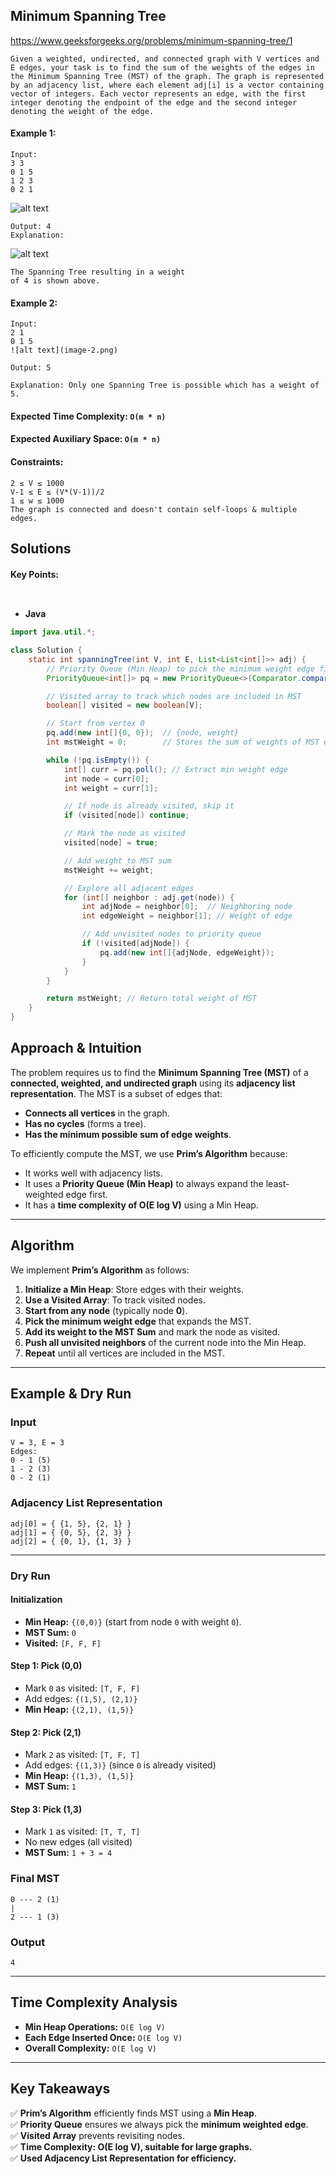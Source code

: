## Minimum Spanning Tree


https://www.geeksforgeeks.org/problems/minimum-spanning-tree/1


```
Given a weighted, undirected, and connected graph with V vertices and E edges, your task is to find the sum of the weights of the edges in the Minimum Spanning Tree (MST) of the graph. The graph is represented by an adjacency list, where each element adj[i] is a vector containing vector of integers. Each vector represents an edge, with the first integer denoting the endpoint of the edge and the second integer denoting the weight of the edge.
```


#### Example 1:

```
Input:
3 3
0 1 5
1 2 3
0 2 1
```
![alt text](image.png)
```
Output: 4
Explanation:
```
![alt text](image-1.png)
```
The Spanning Tree resulting in a weight
of 4 is shown above.

```

#### Example 2:
```
Input: 
2 1
0 1 5
![alt text](image-2.png)

Output: 5 

Explanation: Only one Spanning Tree is possible which has a weight of 5.
```


#### Expected Time Complexity: ```O(m * n)```
#### Expected Auxiliary Space: ```O(m * n)```

#### Constraints:
```
2 ≤ V ≤ 1000
V-1 ≤ E ≤ (V*(V-1))/2
1 ≤ w ≤ 1000
The graph is connected and doesn't contain self-loops & multiple edges.
```

## Solutions

#### Key Points:
```


```

* **Java**

```java
import java.util.*;

class Solution {
    static int spanningTree(int V, int E, List<List<int[]>> adj) {
        // Priority Queue (Min Heap) to pick the minimum weight edge first
        PriorityQueue<int[]> pq = new PriorityQueue<>(Comparator.comparingInt(a -> a[1]));

        // Visited array to track which nodes are included in MST
        boolean[] visited = new boolean[V];

        // Start from vertex 0
        pq.add(new int[]{0, 0});  // {node, weight}
        int mstWeight = 0;        // Stores the sum of weights of MST edges

        while (!pq.isEmpty()) {
            int[] curr = pq.poll(); // Extract min weight edge
            int node = curr[0];  
            int weight = curr[1];

            // If node is already visited, skip it
            if (visited[node]) continue;

            // Mark the node as visited
            visited[node] = true;

            // Add weight to MST sum
            mstWeight += weight;

            // Explore all adjacent edges
            for (int[] neighbor : adj.get(node)) {
                int adjNode = neighbor[0];  // Neighboring node
                int edgeWeight = neighbor[1]; // Weight of edge

                // Add unvisited nodes to priority queue
                if (!visited[adjNode]) {
                    pq.add(new int[]{adjNode, edgeWeight});
                }
            }
        }

        return mstWeight; // Return total weight of MST
    }
}

```

## **Approach & Intuition**
The problem requires us to find the **Minimum Spanning Tree (MST)** of a **connected, weighted, and undirected graph** using its **adjacency list representation**. The MST is a subset of edges that:
- **Connects all vertices** in the graph.
- **Has no cycles** (forms a tree).
- **Has the minimum possible sum of edge weights**.

To efficiently compute the MST, we use **Prim’s Algorithm** because:
- It works well with adjacency lists.
- It uses a **Priority Queue (Min Heap)** to always expand the least-weighted edge first.
- It has a **time complexity of O(E log V)** using a Min Heap.

---

## **Algorithm**
We implement **Prim’s Algorithm** as follows:

1. **Initialize a Min Heap**: Store edges with their weights.
2. **Use a Visited Array**: To track visited nodes.
3. **Start from any node** (typically node **0**).
4. **Pick the minimum weight edge** that expands the MST.
5. **Add its weight to the MST Sum** and mark the node as visited.
6. **Push all unvisited neighbors** of the current node into the Min Heap.
7. **Repeat** until all vertices are included in the MST.

---



## **Example & Dry Run**
### **Input**
```
V = 3, E = 3
Edges:
0 - 1 (5)
1 - 2 (3)
0 - 2 (1)
```
### **Adjacency List Representation**
```
adj[0] = { {1, 5}, {2, 1} }
adj[1] = { {0, 5}, {2, 3} }
adj[2] = { {0, 1}, {1, 3} }
```
---

### **Dry Run**
#### **Initialization**
- **Min Heap:** `{(0,0)}` (start from node `0` with weight `0`).
- **MST Sum:** `0`
- **Visited:** `[F, F, F]`

#### **Step 1: Pick (0,0)**
- Mark `0` as visited: `[T, F, F]`
- Add edges: `{(1,5), (2,1)}`
- **Min Heap:** `{(2,1), (1,5)}`

#### **Step 2: Pick (2,1)**
- Mark `2` as visited: `[T, F, T]`
- Add edges: `{(1,3)}` (since `0` is already visited)
- **Min Heap:** `{(1,3), (1,5)}`
- **MST Sum:** `1`

#### **Step 3: Pick (1,3)**
- Mark `1` as visited: `[T, T, T]`
- No new edges (all visited)
- **MST Sum:** `1 + 3 = 4`

### **Final MST**
```
0 --- 2 (1)
|
2 --- 1 (3)
```
### **Output**
```
4
```

---

## **Time Complexity Analysis**
- **Min Heap Operations:** `O(E log V)`
- **Each Edge Inserted Once:** `O(E log V)`
- **Overall Complexity:** `O(E log V)`

---

## **Key Takeaways**
✅ **Prim’s Algorithm** efficiently finds MST using a **Min Heap**.  
✅ **Priority Queue** ensures we always pick the **minimum weighted edge**.  
✅ **Visited Array** prevents revisiting nodes.  
✅ **Time Complexity: O(E log V), suitable for large graphs.**  
✅ **Used Adjacency List Representation for efficiency.**  





























